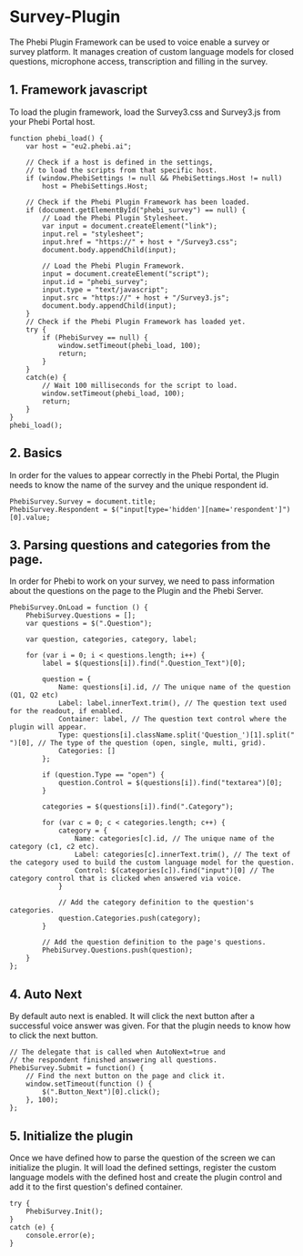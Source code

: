 # Survey-Plugin

The Phebi Plugin Framework can be used to voice enable a survey or survey platform. It manages creation of custom language models for closed questions, microphone access, transcription and filling in the survey.

## 1. Framework javascript

To load the plugin framework, load the Survey3.css and Survey3.js from your Phebi Portal host.

```
function phebi_load() {
    var host = "eu2.phebi.ai";

    // Check if a host is defined in the settings,
    // to load the scripts from that specific host.
    if (window.PhebiSettings != null && PhebiSettings.Host != null)
        host = PhebiSettings.Host;

    // Check if the Phebi Plugin Framework has been loaded.
    if (document.getElementById("phebi_survey") == null) {
        // Load the Phebi Plugin Stylesheet.
        var input = document.createElement("link");
        input.rel = "stylesheet";
        input.href = "https://" + host + "/Survey3.css";
        document.body.appendChild(input);

        // Load the Phebi Plugin Framework.
        input = document.createElement("script");
        input.id = "phebi_survey";
        input.type = "text/javascript";
        input.src = "https://" + host + "/Survey3.js";
        document.body.appendChild(input);
    }
    // Check if the Phebi Plugin Framework has loaded yet.
    try {
        if (PhebiSurvey == null) {
            window.setTimeout(phebi_load, 100);
            return;
        }
    }
    catch(e) {
        // Wait 100 milliseconds for the script to load.
        window.setTimeout(phebi_load, 100);
        return;
    }
}
phebi_load();
```

## 2. Basics

In order for the values to appear correctly in the Phebi Portal, the Plugin needs to know the name of the survey and the unique respondent id.

```
PhebiSurvey.Survey = document.title;
PhebiSurvey.Respondent = $("input[type='hidden'][name='respondent']")[0].value;
```

## 3. Parsing questions and categories from the page.

In order for Phebi to work on your survey, we need to pass information about the questions on the page to the Plugin and the Phebi Server.

```
PhebiSurvey.OnLoad = function () {
    PhebiSurvey.Questions = [];
    var questions = $(".Question");

    var question, categories, category, label;

    for (var i = 0; i < questions.length; i++) {
        label = $(questions[i]).find(".Question_Text")[0];

        question = {
            Name: questions[i].id, // The unique name of the question (Q1, Q2 etc)
            Label: label.innerText.trim(), // The question text used for the readout, if enabled.
            Container: label, // The question text control where the plugin will appear.
            Type: questions[i].className.split('Question_')[1].split(" ")[0], // The type of the question (open, single, multi, grid).
            Categories: []
        };

        if (question.Type == "open") {
            question.Control = $(questions[i]).find("textarea")[0];
        }

        categories = $(questions[i]).find(".Category");

        for (var c = 0; c < categories.length; c++) {
            category = {
                Name: categories[c].id, // The unique name of the category (c1, c2 etc).
                Label: categories[c].innerText.trim(), // The text of the category used to build the custom language model for the question.
                Control: $(categories[c]).find("input")[0] // The category control that is clicked when answered via voice.
            }

            // Add the category definition to the question's categories.
            question.Categories.push(category);
        }

        // Add the question definition to the page's questions.
        PhebiSurvey.Questions.push(question);
    }
};
```

## 4. Auto Next

By default auto next is enabled. It will click the next button after a successful voice answer was given. For that the plugin needs to know how to click the next button.


```
// The delegate that is called when AutoNext=true and
// the respondent finished answering all questions.
PhebiSurvey.Submit = function() {
    // Find the next button on the page and click it.
    window.setTimeout(function () {
        $(".Button_Next")[0].click();
    }, 100);
};
```

## 5. Initialize the plugin

Once we have defined how to parse the question of the screen we can initialize the plugin. It will load the defined settings, register the custom language models with the defined host and create the plugin control and add it to the first question's defined container. 

```   
try {
    PhebiSurvey.Init();
}
catch (e) {
    console.error(e);
}
```
